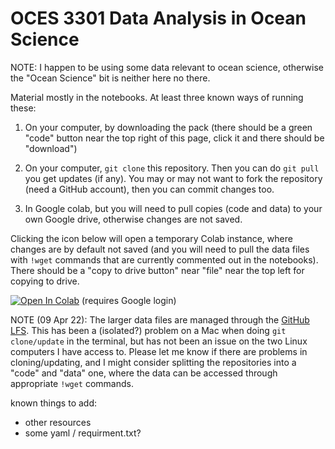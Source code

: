 # OCES 3301 Data Analysis in Ocean Science

NOTE: I happen to be using some data relevant to ocean science, otherwise the "Ocean Science" bit is neither here no there.

Material mostly in the notebooks. At least three known ways of running these:

1) On your computer, by downloading the pack (there should be a green "code" button near the top right of this page, click it and there should be "download")

2) On your computer, `git clone` this repository. Then you can do `git pull` you get updates (if any). You may or may not want to fork the repository (need a GitHub account), then you can commit changes too.

3) In Google colab, but you will need to pull copies (code and data) to your own Google drive, otherwise changes are not saved.

Clicking the icon below will open a temporary Colab instance, where changes are by default not saved (and you will need to pull the data files with `!wget` commands that are currently commented out in the notebooks). There should be a "copy to drive button" near "file" near the top left for copying to drive.

[![Open In Colab](https://colab.research.google.com/assets/colab-badge.svg)](https://colab.research.google.com/github/julianmak/OCES3301_data_analysis/blob/main/) (requires Google login)

NOTE (09 Apr 22): The larger data files are managed through the [GitHub LFS](https://git-lfs.github.com/). This has been a (isolated?) problem on a Mac when doing `git clone/update` in the terminal, but has not been an issue on the two Linux computers I have access to. Please let me know if there are problems in cloning/updating, and I might consider splitting the repositories into a "code" and "data" one, where the data can be accessed through appropriate `!wget` commands.

known things to add:

* other resources
* some yaml / requirment.txt?
